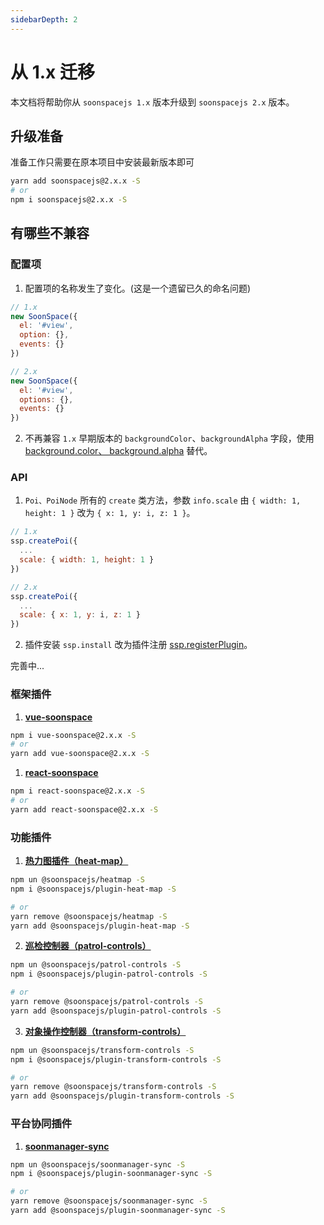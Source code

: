 ```yaml
---
sidebarDepth: 2
---
```


# 从 1.x 迁移

本文档将帮助你从 `soonspacejs 1.x` 版本升级到 `soonspacejs 2.x` 版本。

## 升级准备
准备工作只需要在原本项目中安装最新版本即可
```bash
yarn add soonspacejs@2.x.x -S
# or
npm i soonspacejs@2.x.x -S
```

## 有哪些不兼容

### 配置项
1. 配置项的名称发生了变化。(这是一个遗留已久的命名问题)
```js {4,11}
// 1.x
new SoonSpace({
  el: '#view',
  option: {},
  events: {}
})

// 2.x
new SoonSpace({
  el: '#view',
  options: {},
  events: {}
})
```
2. 不再兼容 `1.x` 早期版本的 `backgroundColor`、`backgroundAlpha` 字段，使用 [background.color、 background.alpha](./config.html#background) 替代。

### API
1. `Poi、PoiNode` 所有的 `create` 类方法，参数 `info.scale` 由 `{ width: 1, height: 1 }` 改为 `{ x: 1, y: i, z: 1 }`。
```js {4,10}
// 1.x
ssp.createPoi({
  ...
  scale: { width: 1, height: 1 }
})

// 2.x
ssp.createPoi({
  ...
  scale: { x: 1, y: i, z: 1 }
})
```
2. 插件安装 `ssp.install` 改为插件注册 [ssp.registerPlugin](../api/pligin.html#registerplugin)。

完善中...

### 框架插件

1. [**vue-soonspace**](../plugin/vue-soonspace.html)
<Base-Table
    :head="[
      { title: 'SoonSpace 版本', key: 'v' },
      { title: '插件版本', key: 'plugin' },
    ]"
    :data="[
      { v: '1.x.x', plugin: 'vue-soonspace@0.x.x' },
      { v: '2.x.x', plugin: 'vue-soonspace@2.1.x' },
    ]"
/>
```bash
npm i vue-soonspace@2.x.x -S
# or
yarn add vue-soonspace@2.x.x -S
```

1. [**react-soonspace**](../plugin/react-soonspace.html)
<Base-Table
    :head="[
      { title: 'SoonSpace 版本', key: 'v' },
      { title: '插件版本', key: 'plugin' },
    ]"
    :data="[
      { v: '1.x.x', plugin: 'react-soonspace@0.x.x' },
      { v: '2.x.x', plugin: 'react-soonspace@2.1.x' },
    ]"
/>
```bash
npm i react-soonspace@2.x.x -S
# or
yarn add react-soonspace@2.x.x -S
```

### 功能插件

1. [**热力图插件（heat-map）**](../plugin/heat-map.html)
<Base-Table
    :head="[
      { title: 'SoonSpace 版本', key: 'v' },
      { title: '插件版本', key: 'plugin' },
    ]"
    :data="[
      { v: '1.x.x', plugin: '@soonspacejs/heatmap' },
      { v: '2.x.x', plugin: '@soonspacejs/plugin-heat-map' },
    ]"
/>
```bash
npm un @soonspacejs/heatmap -S
npm i @soonspacejs/plugin-heat-map -S

# or
yarn remove @soonspacejs/heatmap -S
yarn add @soonspacejs/plugin-heat-map -S
```

2. [**巡检控制器（patrol-controls）**](../plugin/patrol-controls.html)
<Base-Table
    :head="[
      { title: 'SoonSpace 版本', key: 'v' },
      { title: '插件版本', key: 'plugin' },
    ]"
    :data="[
      { v: '1.x.x', plugin: '@soonspacejs/patrol-controls' },
      { v: '2.x.x', plugin: '@soonspacejs/plugin-patrol-controls' },
    ]"
/>
```bash
npm un @soonspacejs/patrol-controls -S
npm i @soonspacejs/plugin-patrol-controls -S

# or
yarn remove @soonspacejs/patrol-controls -S
yarn add @soonspacejs/plugin-patrol-controls -S
```

3. [**对象操作控制器（transform-controls）**](../plugin/transform-controls.html)
<Base-Table
    :head="[
      { title: 'SoonSpace 版本', key: 'v' },
      { title: '插件版本', key: 'plugin' },
    ]"
    :data="[
      { v: '1.x.x', plugin: '@soonspacejs/transform-controls' },
      { v: '2.x.x', plugin: '@soonspacejs/plugin-transform-controls' },
    ]"
/>
```bash
npm un @soonspacejs/transform-controls -S
npm i @soonspacejs/plugin-transform-controls -S

# or
yarn remove @soonspacejs/transform-controls -S
yarn add @soonspacejs/plugin-transform-controls -S
```

### 平台协同插件

1. [**soonmanager-sync**](../plugin/soonmanager-sync.html)
<Base-Table
    :head="[
      { title: 'SoonSpace 版本', key: 'v' },
      { title: '插件版本', key: 'plugin' },
    ]"
    :data="[
      { v: '1.x.x', plugin: '@soonspacejs/soonmanager-sync' },
      { v: '2.x.x', plugin: '@soonspacejs/plugin-soonmanager-sync' },
    ]"
/>
```bash
npm un @soonspacejs/soonmanager-sync -S
npm i @soonspacejs/plugin-soonmanager-sync -S

# or
yarn remove @soonspacejs/soonmanager-sync -S
yarn add @soonspacejs/plugin-soonmanager-sync -S
```
